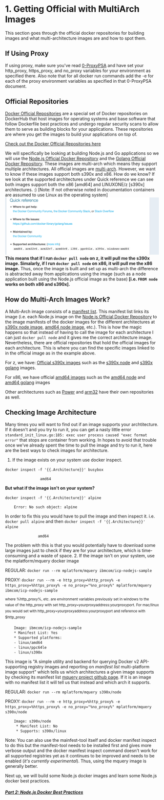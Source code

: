# 1. Getting Official with MultiArch Images

This section goes through the official docker repositories for building images and what multi-architecture images are and how to spot them.

## If Using Proxy
If using proxy, make sure you've read [0-ProxyPSA](0-ProxyPSA.md) and have set your http_proxy, https_proxy, and no_proxy variables for your environment as specified there. Also note that for all docker run commands add the -e for each of the proxy environment variables as specified in that 0-ProxyPSA document.

## Official Repositories
[Docker Official Repositories](https://docs.docker.com/docker-hub/official_repos/) are a special set of Docker repositories on DockerHub that host images for operating systems and base software that follow Dockerfile best practices and undergo regular security scans to allow them to serve as building blocks for your applications. These repositories are where you get the images to build your applications on top of.

[Check out the Docker Official Repositories here](https://hub.docker.com/explore/)

We will specifically be looking at building Node.js and Go applications so we will use the [Node.js Official Docker Repository](https://hub.docker.com/_/node/) and the [Golang Official Docker Repository](https://hub.docker.com/_/golang/). These images are multi-arch which means they support multiple architectures. All official images are [multi-arch](https://blog.docker.com/2017/09/docker-official-images-now-multi-platform/). However, we want to know if these images support both s390x and x86. How do we know? If we look at the supported architectures under Quick reference we can see both images support both the x86 [amd64] and LINUXONE/z [s390x] architectures. :) [Note: If not otherwise noted in documentation containers are assumed to use Linux as the operating system]
![docker golang architectures](../images/docker_golang.png)
**This means that if I run `docker pull node` on z, it will pull me the s390x image. Simalarly, if I run `docker pull node` on x86, it will pull me the x86 image.** Thus, once the image is built and set up as multi-arch the difference is abstracted away from applications using the image (such as a node application built using the Node.js official image as the base) **[i.e. `FROM node` works on both x86 and s390x].**

## How do Multi-Arch Images Work?
A Multi-Arch image consists of a [manifest list](https://github.com/docker/distribution/blob/master/docs/spec/manifest-v2-2.md#manifest-list). This manifest list links its image (i.e. each Node.js image on the [Node.js Official Docker Repository](https://hub.docker.com/_/node/) to the image manifests of the docker images for the different architectures at [s390x node image](https://hub.docker.com/r/s390x/node/), [amd64 node image](https://hub.docker.com/r/amd64/node/), etc.). This is how the magic happens so that instead of having to call the image for each architecture I can just `docker pull node` and it gives me the correct architecture image. Nevertheless, there are official repositories that hold the official images for each architecture. This is where you can find the specific images linked to in the official image as in the example above.

For z, we have:
[Official s390x images](https://hub.docker.com/u/s390x/)
such as the [s390x node](https://hub.docker.com/r/s390x/node/) and [s390x golang](https://hub.docker.com/r/s390x/golang/) images.

For x86, we have official [amd64 images](https://hub.docker.com/u/amd64/) such as the [amd64 node](https://hub.docker.com/r/amd64/node/) and [amd64 golang](https://hub.docker.com/r/amd64/golang/) images

Other architectures such as [Power](https://hub.docker.com/u/ppc64le/) and [arm32](https://hub.docker.com/u/arm32v7/) have their own repositories as well.

## Checking Image Architecture
Many times you will want to find out if an image supports your archtitecture. If it doesn't and you try to run it, you can get a nasty little error `standard_init_linux.go:185: exec user process caused "exec format error"` that stops are container from working. In hopes to avoid that trouble once we've already spent the time to pull the image and try to run it, here are the best ways to check images for architecture.
1. If the image exists on your system use docker inspect.

`docker inspect -f '{{.Architecture}}' busybox`

                    amd64

  **But what if the image isn't on your system?**

  `docker inspect -f '{{.Architecture}}' alpine`

        Error: No such object: alpine

  In order to fix this you would have to pull the image and then inspect it.
  i.e. `docker pull alpine` and then `docker inspect -f '{{.Architecture}}' alpine`

                   amd64

  The problem with this is that you would potentially have to download some large images just to check if they are for your architecture, which is time-consuming and a waste of space.
2. If the image isn't on your system, use the mplatform/mquery docker image

REGULAR: `docker run --rm mplatform/mquery ibmcom/icp-nodejs-sample`

PROXY: `docker run --rm -e http_proxy=%http_proxy% -e https_proxy=%https_proxy% -e no_proxy="%no_proxy%" mplatform/mquery ibmcom/icp-nodejs-sample`

<sup>where %http_proxy%, etc. are environment variables previously set in windows to the value of the http_proxy with set http_proxy=yourproxyaddress:yourproxyport. For mac/linux you would set with http_proxy=yourproxyaddress:yourproxyport and reference with $http_proxy</sup>


        Image: ibmcom/icp-nodejs-sample
        * Manifest List: Yes
        * Supported platforms:
        - linux/amd64
        - linux/ppc64le
        - linux/s390x

This image is "A simple utility and backend for querying Docker v2 API-supporting registry images and reporting on *manifest list* multi-platform image support" which tells us which architectures a given image supports by checking its manifest list [mquery project github page](https://github.com/estesp/mquery). If it is an image with no manifest list it will tell us that instead and which arch it supports.

  REGULAR: `docker run --rm mplatform/mquery s390x/node`

  PROXY: `docker run --rm -e http_proxy=%http_proxy% -e https_proxy=%https_proxy% -e no_proxy="%no_proxy%" mplatform/mquery s390x/node`

        Image: s390x/node
         * Manifest List: No
         * Supports: s390x/linux

Note: You can also use the mainfest-tool itself and docker manifest inspect to do this but the manifest-tool needs to be installed first and gives more verbose output and the docker manifest inspect command doesn't work for all supported registries yet as it continues to be improved and needs to be enabled (*it's currently experimental*). Thus, using the mquery image is generally better.

Next up, we will build some Node.js docker images and learn some Node.js docker best practices.
##### [Part 2: Node.js Docker Best Practices](2-Best-Practice-Nodejs.md)

